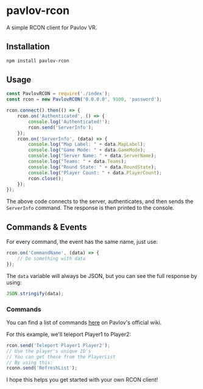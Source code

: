 # pavlov-rcon

A simple RCON client for Pavlov VR.

## Installation

```bash
npm install pavlov-rcon
```

## Usage

```javascript
const PavlovRCON = require('./index');
const rcon = new PavlovRCON('0.0.0.0', 9100, 'password');

rcon.connect().then(() => {
    rcon.on('Authenticated', () => {
        console.log('Authenticated!');
        rcon.send('ServerInfo');
    });
    rcon.on('ServerInfo', (data) => {
        console.log("Map Label: " + data.MapLabel);
        console.log("Game Mode: " + data.GameMode);
        console.log("Server Name: " + data.ServerName);
        console.log("Teams: " + data.Teams);
        console.log("Round State: " + data.RoundState);
        console.log("Player Count: " + data.PlayerCount);
        rcon.close();
    });
});
```

The above code connects to the server, authenticates, and then sends the `ServerInfo` command. The response is then printed to the console.

## Commands & Events

For every command, the event has the same name, just use:

```javascript
rcon.on('CommandName', (data) => {
    // Do something with data
});
```

The `data` variable will always be JSON, but you can see the full response by using:

```javascript
JSON.stringify(data);
```

### Commands

You can find a list of commands [here](http://pavlovwiki.com/index.php/Rcon_Overview_and_Commands#Commands) on Pavlov's official wiki.

For this example, we'll teleport Player1 to Player2:

```javascript
rcon.send('Teleport Player1 Player2'); 
// Use the player's unique ID's
// You can get these from the PlayerList
// By using this:
rconn.send('RefreshList');
```

I hope this helps you get started with your own RCON client!
